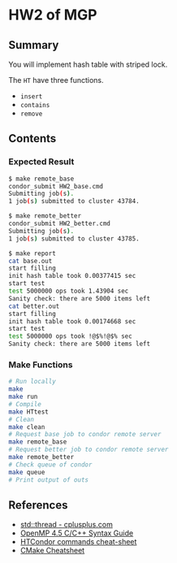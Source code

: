 # HW2 of MGP

## Summary

You will implement hash table with striped lock.

The `HT` have three functions.

- `insert`
- `contains`
- `remove`

## Contents

### Expected Result

```bash
$ make remote_base
condor_submit HW2_base.cmd
Submitting job(s).
1 job(s) submitted to cluster 43784.

$ make remote_better
condor_submit HW2_better.cmd
Submitting job(s).
1 job(s) submitted to cluster 43785.

$ make report
cat base.out
start filling
init hash table took 0.00377415 sec
start test
test 5000000 ops took 1.43904 sec
Sanity check: there are 5000 items left
cat better.out
start filling
init hash table took 0.00174668 sec
start test
test 5000000 ops took !@$%!@$% sec
Sanity check: there are 5000 items left
```

### Make Functions

```bash
# Run locally
make
make run
# Compile
make HTtest
# Clean
make clean
# Request base job to condor remote server
make remote_base
# Request better job to condor remote server
make remote_better
# Check queue of condor
make queue
# Print output of outs
```

## References

- [std::thread - cplusplus.com](http://www.cplusplus.com/reference/thread/thread/)
- [OpenMP 4.5 C/C++ Syntax Guide](https://www.openmp.org/wp-content/uploads/OpenMP-4.5-1115-CPP-web.pdf)
- [HTCondor commands cheat-sheet](https://raggleton.github.io/condor-cheatsheet/)
- [CMake Cheatsheet](https://github.com/mortennobel/CMake-Cheatsheet/blob/master/CMake_Cheatsheet.pdf)
